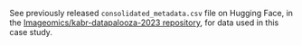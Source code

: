 See previously released `consolidated_metadata.csv` file on Hugging Face, in the [Imageomics/kabr-datapalooza-2023 repository](https://huggingface.co/datasets/imageomics/kabr-datapalooza-2023-subset/blob/main/data/consolidated_metadata.csv), for data used in this case study.